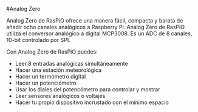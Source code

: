 <!--
---
name: Analog Zero
class: board
type: adc
formfactor: pHAT
manufacturer: RasPiO
description: A 10-bit 8-channel ADC for Raspberry Pi
url: http://rasp.io/analogzero/
github: https://github.com/raspitv/analogzero
buy: http://rasp.io/analogzero/
image: 'analog-zero.png'
pincount: 40
eeprom: no
power: 3v3
pin:
  '19':
    mode: spi
  '21':
    mode: spi
  '23':
    mode: spi
  '24':
    mode: spi
install:
  'devices':
    - 'spi'
-->
#Analog Zero

Analog Zero de RasPiO ofrece una manera fácil, compacta y barata de añadir ocho canales analógicos a Raspberry Pi. Analog Zero de RasPiO utiliza el conversor analógico a digital MCP3008. Es un ADC de 8  canales, 10-bit controlado por SPI.

Con Analog Zero de RasPiO puedes:

* Leer 8 entradas analógicas simultáneamente
* Hacer una estación meteorológica
* Hacer un termómetro digital
* Hacer un potenciómetro
* Usar los diales del potencómetro para controlar y mostrar
* Leer sensores analógicos o voltajes
* Hacer tu propio dispositivo incrustado con el mínimo espacio
